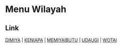 # Menu Wilayah

## Link

[DIMIYA](https://github.com/gigit-pemilu/pemilu-2024-94-papua-tengah/tree/main/pileg-dpr/hitung-suara/sub/94-papua-tengah/sub/03-paniai/sub/09-yatamo/sub/2004-dimiya)
 | 
[KENIAPA](https://github.com/gigit-pemilu/pemilu-2024-94-papua-tengah/tree/main/pileg-dpr/hitung-suara/sub/94-papua-tengah/sub/03-paniai/sub/09-yatamo/sub/2002-keniapa)
 | 
[MEMIYAIBUTU](https://github.com/gigit-pemilu/pemilu-2024-94-papua-tengah/tree/main/pileg-dpr/hitung-suara/sub/94-papua-tengah/sub/03-paniai/sub/09-yatamo/sub/2003-memiyaibutu)
 | 
[UDAUGI](https://github.com/gigit-pemilu/pemilu-2024-94-papua-tengah/tree/main/pileg-dpr/hitung-suara/sub/94-papua-tengah/sub/03-paniai/sub/09-yatamo/sub/2005-udaugi)
 | 
[WOTAI](https://github.com/gigit-pemilu/pemilu-2024-94-papua-tengah/tree/main/pileg-dpr/hitung-suara/sub/94-papua-tengah/sub/03-paniai/sub/09-yatamo/sub/2001-wotai)

